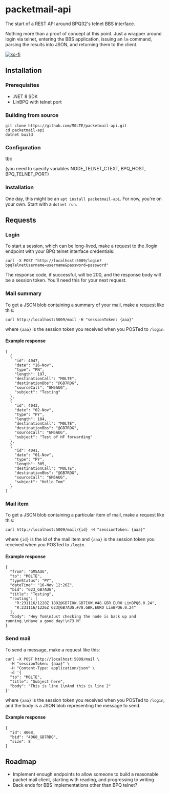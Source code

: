 # packetmail-api

The start of a REST API around BPQ32's telnet BBS interface.

Nothing more than a proof of concept at this point. Just a wrapper around login via telnet, entering the BBS application, issuing an `lm` command, parsing the results into JSON, and returning them to the client.

[![ko-fi](https://ko-fi.com/img/githubbutton_sm.svg)](https://ko-fi.com/Y8Y8KFHA0)

## Installation

### Prerequisites
  - .NET 8 SDK
  - LinBPQ with telnet port

### Building from source

```
git clone https://github.com/M0LTE/packetmail-api.git
cd packetmail-api
dotnet build
```

### Configuration
tbc

(you need to specify variables NODE_TELNET_CTEXT, BPQ_HOST, BPQ_TELNET_PORT)

### Installation

One day, this might be an `apt install packetmail-api`. For now, you're on your own. Start with a `dotnet run`.

## Requests

### Login

To start a session, which can be long-lived, make a request to the /login endpoint with your BPQ telnet interface credentials:

```
curl -X POST "http://localhost:5009/login?bpqTelnetUsername=username&password=password"
```

The response code, if successful, will be 200, and the response body will be a session token. You'll need this for your next request.

### Mail summary

To get a JSON blob containing a summary of your mail, make a request like this:

```
curl http://localhost:5009/mail -H "sessionToken: {aaa}"
```

where `{aaa}` is the session token you received when you POSTed to `/login`.

#### Example response

```
[
  {
    "id": 4047,
    "date": "16-Nov",
    "type": "PN",
    "length": 197,
    "destinationCall": "M0LTE",
    "destinationBbs": "@GB7RDG",
    "sourceCall": "GM5AUG",
    "subject": "Testing"
  },
  {
    "id": 4043,
    "date": "02-Nov",
    "type": "PY",
    "length": 184,
    "destinationCall": "M0LTE",
    "destinationBbs": "@GB7RDG",
    "sourceCall": "GM5AUG",
    "subject": "Test of HF forwarding"
  },
  {
    "id": 4041,
    "date": "01-Nov",
    "type": "PY",
    "length": 305,
    "destinationCall": "M0LTE",
    "destinationBbs": "@GB7RDG",
    "sourceCall": "GM5AUG",
    "subject": "Hello Tom"
  }
]
```

### Mail item

To get a JSON blob containing a particular item of mail, make a request like this:

```
curl http://localhost:5009/mail/{id} -H "sessionToken: {aaa}"
```

where `{id}` is the id of the mail item and `{aaa}` is the session token you received when you POSTed to `/login`.

#### Example response

```
{
  "from": "GM5AUG",
  "to": "M0LTE",
  "typeStatus": "PY",
  "dateTime": "16-Nov 12:26Z",
  "bid": "623_GB7AUG",
  "title": "Testing",
  "routing": [
    "R:231116/1228Z 1892@GB7IOW.GB7IOW.#48.GBR.EURO LinBPQ6.0.24",
    "R:231116/1226Z 623@GB7AUG.#78.GBR.EURO LinBPQ6.0.24"
  ],
  "body": "Hey Tom\nJust checking the node is back up and running.\nHave a good day!\n73 M"
}
```

### Send mail

To send a message, make a request like this:

```
curl -X POST http://localhost:5009/mail \
  -H "sessionToken: {aaa}" \
  -H "Content-Type: application/json" \
  -d '{
  "to": "M0LTE",
  "title": "Subject here",
  "body": "This is line 1\nAnd this is line 2"
}'
```

where `{aaa}` is the session token you received when you POSTed to `/login`, and the body is a JSON blob representing the message to send.

#### Example response

```
{
  "id": 4068,
  "bid": "4068_GB7RDG",
  "size": 8
}
```

## Roadmap
  - Implement enough endpoints to allow someone to build a reasonable packet mail client, starting with reading, and progressing to writing
  - Back ends for BBS implementations other than BPQ telnet?
